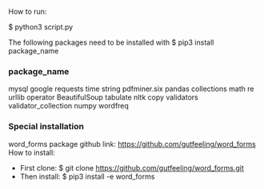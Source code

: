 How to run:

$ python3 script.py

The following packages need to be installed  with $ pip3 install package_name

### package_name
mysql
google
requests
time
string
pdfminer.six
pandas
collections
math
re
urllib
operator
BeautifulSoup
tabulate
nltk
copy
validators
validator_collection
numpy
wordfreq

### Special installation
word_forms package
github link: https://github.com/gutfeeling/word_forms
How to install:
- First clone:
$ git clone https://github.com/gutfeeling/word_forms.git
- Then install:
$ pip3 install -e word_forms
